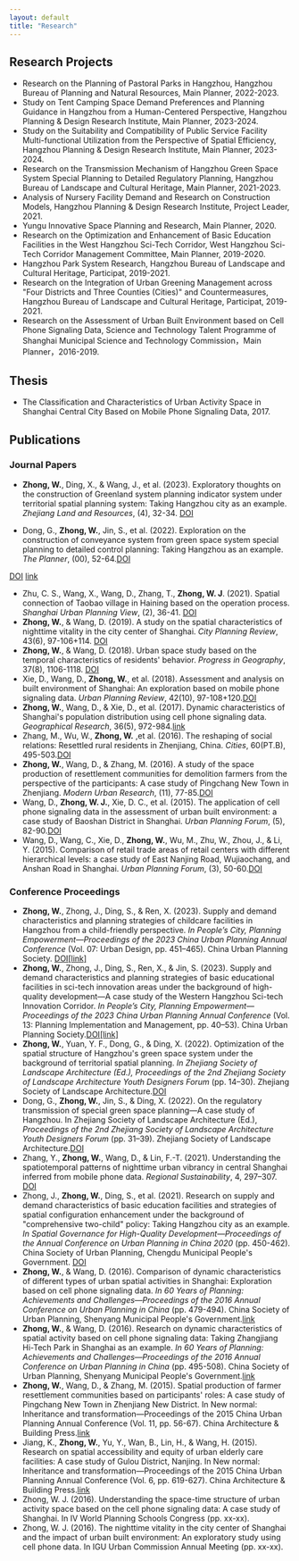 ```yaml
---
layout: default
title: "Research"
---
```


## Research Projects
- Research on the Planning of Pastoral Parks in Hangzhou, Hangzhou Bureau of Planning and Natural Resources, Main Planner, 2022-2023.
- Study on Tent Camping Space Demand Preferences and Planning Guidance in Hangzhou from a Human-Centered Perspective, Hangzhou Planning & Design Research Institute, Main Planner, 2023-2024.
- Study on the Suitability and Compatibility of Public Service Facility Multi-functional Utilization from the Perspective of Spatial Efficiency, Hangzhou Planning & Design Research Institute, Main Planner, 2023-2024.
- Research on the Transmission Mechanism of Hangzhou Green Space System Special Planning to Detailed Regulatory Planning, Hangzhou Bureau of Landscape and Cultural Heritage, Main Planner, 2021-2023.
- Analysis of Nursery Facility Demand and Research on Construction Models, Hangzhou Planning & Design Research Institute, Project Leader, 2021.
- Yungu Innovative Space Planning and Research, Main Planner, 2020.
- Research on the Optimization and Enhancement of Basic Education Facilities in the West Hangzhou Sci-Tech Corridor, West Hangzhou Sci-Tech Corridor Management Committee, Main Planner, 2019-2020.
- Hangzhou Park System Research, Hangzhou Bureau of Landscape and Cultural Heritage, Participat, 2019-2021.
- Research on the Integration of Urban Greening Management across "Four Districts and Three Counties (Cities)" and Countermeasures, Hangzhou Bureau of Landscape and Cultural Heritage, Participat, 2019-2021.
- Research on the Assessment of Urban Built Environment based on Cell Phone Signaling Data, Science and Technology Talent Programme of Shanghai Municipal Science and Technology Commission，Main Planner，2016-2019.

## Thesis
- The Classification and Characteristics of Urban Activity Space in Shanghai Central City Based on Mobile Phone Signaling Data, 2017.

## Publications
### Journal Papers 
- **Zhong, W.**, Ding, X., & Wang, J., et al. (2023). Exploratory thoughts on the construction of Greenland system planning indicator system under territorial spatial planning system: Taking Hangzhou city as an example. *Zhejiang Land and Resources*, (4), 32-34.
<a href="https://doi.org/10.16724/j.cnki.cn33-1290/p.2023.04.017" target="_blank">DOI</a>
  
- Dong, G., **Zhong, W.**, Jin, S., et al. (2022). Exploration on the construction of conveyance system from green space system special planning to detailed control planning: Taking Hangzhou as an example. *The Planner*, (00), 52-64.<a href="https://kns.cnki.net/kcms/detail/detail.aspx?dbcode=CJFD&filename=GHSL202200007" target="_blank">DOI</a>

[DOI](https://kns.cnki.net/kcms/detail/detail.aspx?dbcode=CJFD&filename=GHSL202200007)
[link](https://www.cnki.net/KCMS/detail/detail.aspx?dbcode=CCJD&dbname=CCJDLAST2&filename=GHSL202200007&uniplatform=OVERSEA&v=TFGihc36lBtyUPESVYKIpQTi-Bhz-Skg0wCGDCVBo2Ehp3nro4ZKnsiIWeTY8d4y)
- Zhu, C. S., Wang, X., Wang, D., Zhang, T., **Zhong, W. J**. (2021). Spatial connection of Taobao village in Haining based on the operation process. *Shanghai Urban Planning View*, (2), 36-41. [DOI](https://doi.org/10.11982/j.supr.20210206)
- **Zhong, W.**, & Wang, D. (2019). A study on the spatial characteristics of nighttime vitality in the city center of Shanghai. *City Planning Review*, 43(6), 97-106+114. [DOI](https://kns.cnki.net/kcms/detail/detail.aspx?dbcode=CJFD&filename=CSGH201906021)
- **Zhong, W.**, & Wang, D. (2018). Urban space study based on the temporal characteristics of residents' behavior. *Progress in Geography*, 37(8), 1106-1118. [DOI](https://doi.org/10.18306/dlkxjz.2018.08.010)
- Xie, D., Wang, D., **Zhong, W.**, et al. (2018). Assessment and analysis on built environment of Shanghai: An exploration based on mobile phone signaling data. *Urban Planning Review*, 42(10), 97-108+120.[DOI](https://kns.cnki.net/kcms/detail/detail.aspx?dbcode=CJFD&filename=CSGH201810014)
- **Zhong, W.**, Wang, D., & Xie, D., et al. (2017). Dynamic characteristics of Shanghai's population distribution using cell phone signaling data. *Geographical Research*, 36(5), 972-984.[link](https://www.cnki.net/KCMS/detail/detail.aspx?dbcode=CJFD&dbname=CJFDLAST2017&filename=DLYJ201705014&uniplatform=OVERSEA&v=qFQi8W3bOsi3GmyBI0UXXxjldNbjRayOytEyHv_fGobxrUS7hWVX5GF5WQ_IJgV7)
- Zhang, M., Wu, W., **Zhong, W.** ,et al. (2016). The reshaping of social relations: Resettled rural residents in Zhenjiang, China. *Cities*, 60(PT.B), 495-503.[DOI](https://doi.org/10.1016/j.cities.2016.06.007)
- **Zhong, W.**, Wang, D., & Zhang, M. (2016). A study of the space production of resettlement communities for demolition farmers from the perspective of the participants: A case study of Pingchang New Town in Zhenjiang. *Modern Urban Research*, (11), 77-85.[DOI](https://kns.cnki.net/kcms/detail/detail.aspx?dbcode=CJFD&filename=XDCS201611013)
- Wang, D., **Zhong, W. J.**, Xie, D. C., et al. (2015). The application of cell phone signaling data in the assessment of urban built environment: a case study of Baoshan District in Shanghai. *Urban Planning Forum*, (5), 82-90.[DOI](https://doi.org/10.16361/j.upf.201505010)
- Wang, D., Wang, C., Xie, D., **Zhong, W.**, Wu, M., Zhu, W., Zhou, J., & Li, Y. (2015). Comparison of retail trade areas of retail centers with different hierarchical levels: a case study of East Nanjing Road, Wujiaochang, and Anshan Road in Shanghai. *Urban Planning Forum*, (3), 50-60.[DOI](https://doi.org/10.16361/j.upf.201503007)

### Conference Proceedings 
- **Zhong, W.**, Zhong, J., Ding, S., & Ren, X. (2023). Supply and demand characteristics and planning strategies of childcare facilities in Hangzhou from a child-friendly perspective. *In People’s City, Planning Empowerment—Proceedings of the 2023 China Urban Planning Annual Conference* (Vol. 07: Urban Design, pp. 451–465). China Urban Planning Society. [DOI](https://doi.org/10.26914/c.cnkihy.2023.056391)[[link]](https://www.cnki.net/KCMS/detail/detail.aspx?dbcode=CPFD&dbname=CPFDLAST2024&filename=ZHCG202309033040&uniplatform=OVERSEA&v=ONm8tbqGEURBJgI5D_lMDOw1ljPEP9KYepEkMVd_bA_FGdnwO7_qKCPXUCAsmfV65xpDMdO5lyI%3d)
- **Zhong, W.**, Zhong, J., Ding, S., Ren, X., & Jin, S. (2023). Supply and demand characteristics and planning strategies of basic educational facilities in sci-tech innovation areas under the background of high-quality development—A case study of the Western Hangzhou Sci-tech Innovation Corridor. *In People’s City, Planning Empowerment—Proceedings of the 2023 China Urban Planning Annual Conference* (Vol. 13: Planning Implementation and Management, pp. 40–53). China Urban Planning Society.[DOI](https://doi.org/10.26914/c.cnkihy.2023.049841)[[link]](https://www.cnki.net/KCMS/detail/detail.aspx?dbcode=CPFD&dbname=CPFDLAST2023&filename=ZHCG202309037005&uniplatform=OVERSEA&v=ONm8tbqGEUQubzABQ__AmTf7QASslZz3FJgtV_2ZT2wTqgfYBAcp22F-aotX5IsQNZPSgbwpG2I%3d)
- **Zhong, W.**, Yuan, Y. F., Dong, G., & Ding, X. (2022). Optimization of the spatial structure of Hangzhou's green space system under the background of territorial spatial planning. *In Zhejiang Society of Landscape Architecture (Ed.), Proceedings of the 2nd Zhejiang Society of Landscape Architecture Youth Designers Forum* (pp. 14–30). Zhejiang Society of Landscape Architecture.[DOI](https://doi.org/10.26914/c.cnkihy.2022.093448)
- Dong, G., **Zhong, W.**, Jin, S., & Ding, X. (2022). On the regulatory transmission of special green space planning—A case study of Hangzhou. In Zhejiang Society of Landscape Architecture (Ed.), *Proceedings of the 2nd Zhejiang Society of Landscape Architecture Youth Designers Forum* (pp. 31–39). Zhejiang Society of Landscape Architecture.[DOI](https://doi.org/10.26914/c.cnkihy.2022.093449)
- Zhang, Y., **Zhong, W.**, Wang, D., & Lin, F.-T. (2021). Understanding the spatiotemporal patterns of nighttime urban vibrancy in central Shanghai inferred from mobile phone data. *Regional Sustainability*, 4, 297–307. [DOI](https://doi.org/10.11982/j.supr.2021.04.001)
- Zhong, J., **Zhong, W.**, Ding, S., et al. (2021). Research on supply and demand characteristics of basic education facilities and strategies of spatial configuration enhancement under the background of "comprehensive two-child" policy: Taking Hangzhou city as an example. *In Spatial Governance for High-Quality Development—Proceedings of the Annual Conference on Urban Planning in China 2020* (pp. 450-462). China Society of Urban Planning, Chengdu Municipal People's Government. [DOI](https://doi.org/10.26914/c.cnkihy.2021.037197)
- **Zhong, W.**, & Wang, D. (2016). Comparison of dynamic characteristics of different types of urban spatial activities in Shanghai: Exploration based on cell phone signaling data. *In 60 Years of Planning: Achievements and Challenges—Proceedings of the 2016 Annual Conference on Urban Planning in China* (pp. 479-494). China Society of Urban Planning, Shenyang Municipal People's Government.[link](https://www.cnki.net/KCMS/detail/detail.aspx?dbcode=CPFD&dbname=CPFDLAST2017&filename=ZHCG201609004038&uniplatform=OVERSEA&v=zKs7zv76VCi7BpGHcR6xz0oiCKfd94AvGQOd8_sq-CTx-638zRacGNA2lxoetm9qHJxVlxR-5G0%3d)
- **Zhong, W.**, & Wang, D. (2016). Research on dynamic characteristics of spatial activity based on cell phone signaling data: Taking Zhangjiang Hi-Tech Park in Shanghai as an example. *In 60 Years of Planning: Achievements and Challenges—Proceedings of the 2016 Annual Conference on Urban Planning in China* (pp. 495-508). China Society of Urban Planning, Shenyang Municipal People's Government.[link](https://www.cnki.net/KCMS/detail/detail.aspx?dbcode=CPFD&dbname=CPFDLAST2017&filename=ZHCG201609004039&uniplatform=OVERSEA&v=zKs7zv76VCjA8nzYNAtLTVus0ueWJ7ykood3HGmk8Mr4IGSIcHBTnBcGKnM2yd0SACRjHdXaJSI%3d)
- **Zhong, W.**, Wang, D., & Zhang, M. (2015). Spatial production of farmer resettlement communities based on participants' roles: A case study of Pingchang New Town in Zhenjiang New District. In New normal: Inheritance and transformation—Proceedings of the 2015 China Urban Planning Annual Conference (Vol. 11, pp. 56-67). China Architecture & Building Press.[link](https://www.cnki.net/KCMS/detail/detail.aspx?dbcode=CPFD&dbname=CPFDLAST2015&filename=ZHCG201509011005&uniplatform=OVERSEA&v=IKwM41diTseKc4a0gf019TNf11sVKSsugugiG-qgvgGf5IK32hMvBKqNIcTQvdLo-OjBdJhZFLs%3d)
- Jiang, K., **Zhong, W.**, Yu, Y., Wan, B., Lin, H., & Wang, H. (2015). Research on spatial accessibility and equity of urban elderly care facilities: A case study of Gulou District, Nanjing. In New normal: Inheritance and transformation—Proceedings of the 2015 China Urban Planning Annual Conference (Vol. 6, pp. 619-627). China Architecture & Building Press.[link](https://www.cnki.net/KCMS/detail/detail.aspx?dbcode=CPFD&dbname=CPFDLAST2016&filename=ZHCG201509007060&uniplatform=OVERSEA&v=IKwM41diTsdYmPuuuxT8qnuN0Z-PsizxM-aiG15nFBNgaOnNKFVIliRqnpVec2NzKE-72rtMbvs%3d)
- Zhong, W. J. (2016). Understanding the space-time structure of urban activity space based on the cell phone signaling data: A case study of Shanghai. In IV World Planning Schools Congress (pp. xx-xx).
- Zhong, W. J. (2016). The nighttime vitality in the city center of Shanghai and the impact of urban built environment: An exploratory study using cell phone data. In IGU Urban Commission Annual Meeting (pp. xx-xx).
